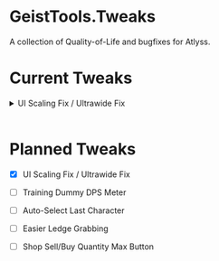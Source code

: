 # GeistTools.Tweaks

A collection of Quality-of-Life and bugfixes for Atlyss.
&nbsp;
# Current Tweaks

<details>
	<summary>UI Scaling Fix / Ultrawide Fix</summary>
	
	## UI Scaling Fix / Ultrawide Fix
	Fixes inconsistent scaling in Atlyss, giving UI a more crisp look, and making the UI less cluttered.

	Equivalent of an ultrawide fix, but will result in nicer-looking UI elements all-around.

	### Config [Tweaks.UIScalingFix]

	- Enabled
		- Desc: Whether or not the fixes are applied
		- Type: Boolean
		- Default: `true`
	- ScaleRatio
		- Desc: The ratio of scaling between width and height on UI canvases. Best to keep to 1 all-around.
		- Type: float
		- Default: 1
	- UIResolutionWidth
		- Desc: The equivalent resolution width to render the UI at. (Increasing has diminishing returns, change wisely.)
		- Type: int
		- Default: 1600
	- UIResolutionHeight
		- Desc: The equivalent resolution width to render the UI at. (Increasing has diminishing returns, change wisely.)
		- Type: float
		- Default: 900
	- EscapeMenuOverride
		- Desc: Specific overall scaling for the Escape/Pause Menu.
		- Type: float
		- Default: 1.5
</details>
&nbsp;

# Planned Tweaks

- [x] UI Scaling Fix / Ultrawide Fix
- [ ] Training Dummy DPS Meter
- [ ] Auto-Select Last Character
- [ ] Easier Ledge Grabbing
- [ ] Shop Sell/Buy Quantity Max Button

